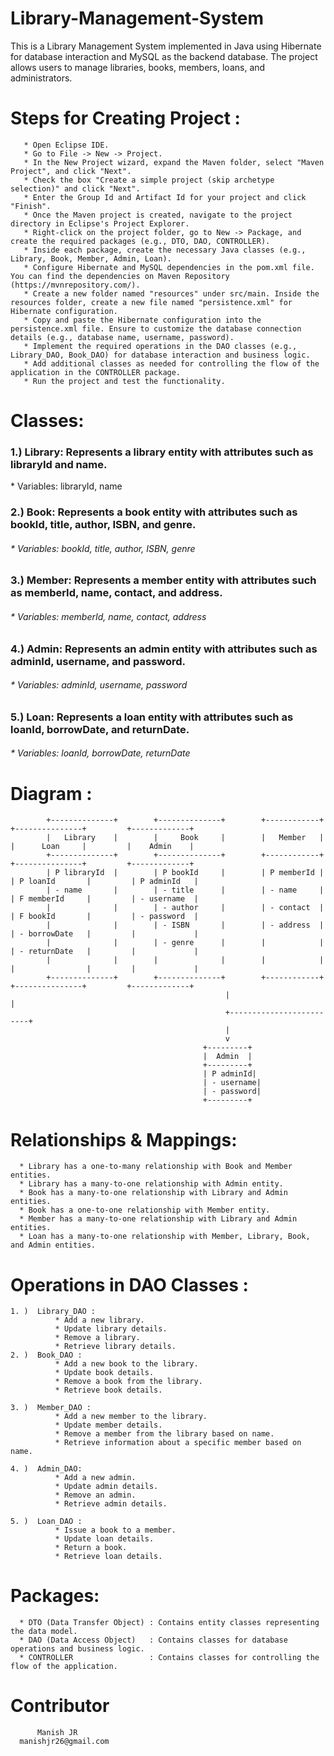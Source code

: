 # Library-Management-System </u>
This is a Library Management System implemented in Java using Hibernate for database interaction and MySQL as the backend database. The project allows users to manage libraries, books, members, loans, and administrators.

# Steps for Creating Project : 
       * Open Eclipse IDE.
       * Go to File -> New -> Project.
       * In the New Project wizard, expand the Maven folder, select "Maven Project", and click "Next".
       * Check the box "Create a simple project (skip archetype selection)" and click "Next".
       * Enter the Group Id and Artifact Id for your project and click "Finish".
       * Once the Maven project is created, navigate to the project directory in Eclipse's Project Explorer.
       * Right-click on the project folder, go to New -> Package, and create the required packages (e.g., DTO, DAO, CONTROLLER).
       * Inside each package, create the necessary Java classes (e.g., Library, Book, Member, Admin, Loan).
       * Configure Hibernate and MySQL dependencies in the pom.xml file. You can find the dependencies on Maven Repository (https://mvnrepository.com/).
       * Create a new folder named "resources" under src/main. Inside the resources folder, create a new file named "persistence.xml" for Hibernate configuration.
       * Copy and paste the Hibernate configuration into the persistence.xml file. Ensure to customize the database connection details (e.g., database name, username, password).
       * Implement the required operations in the DAO classes (e.g., Library_DAO, Book_DAO) for database interaction and business logic.
       * Add additional classes as needed for controlling the flow of the application in the CONTROLLER package.
       * Run the project and test the functionality.

# Classes:
<h3>  1.) Library: Represents a library entity with attributes such as libraryId and name. </h3> 
          * Variables: libraryId, name 
<h3>   2.) Book: Represents a book entity with attributes such as bookId, title, author, ISBN, and genre. </h3>
       <h6> * Variables: bookId, title, author, ISBN, genre </h6>
 <h3>  3.) Member: Represents a member entity with attributes such as memberId, name, contact, and address. </h3>
      <h6>  * Variables: memberId, name, contact, address </h6>
 <h3>  4.) Admin: Represents an admin entity with attributes such as adminId, username, and password. </h3>
       <h6> * Variables: adminId, username, password </h6>
 <h3>  5.) Loan: Represents a loan entity with attributes such as loanId, borrowDate, and returnDate. </h3>
       <h6> * Variables: loanId, borrowDate, returnDate </h6>
       
# Diagram : 
            +--------------+        +--------------+        +------------+        +---------------+         +-------------+  
            |   Library    |        |     Book     |        |   Member   |        |      Loan     |         |    Admin    |  
            +--------------+        +--------------+        +------------+        +---------------+         +-------------+
            | P libraryId  |        | P bookId     |        | P memberId |        | P loanId       |         | P adminId   |
            | - name       |        | - title      |        | - name     |        | F memberId     |         | - username  |
            |              |        | - author     |        | - contact  |        | F bookId       |         | - password  |
            |              |        | - ISBN       |        | - address  |        | - borrowDate   |         |             |
            |              |        | - genre      |        |            |        | - returnDate   |         |             |
            |              |        |              |        |            |        |                |         |             |
            +--------------+        +--------------+        +------------+        +---------------+         +-------------+
                                                    |                         |
                                                    +-------------------------+
                                                    |
                                                    v
                                               +---------+
                                               |  Admin  |
                                               +---------+
                                               | P adminId|
                                               | - username|
                                               | - password|
                                               +---------+


# Relationships & Mappings: 
      * Library has a one-to-many relationship with Book and Member entities. 
      * Library has a many-to-one relationship with Admin entity. 
      * Book has a many-to-one relationship with Library and Admin entities.
      * Book has a one-to-one relationship with Member entity.
      * Member has a many-to-one relationship with Library and Admin entities. 
      * Loan has a many-to-one relationship with Member, Library, Book, and Admin entities. 

# Operations in DAO Classes :
    1. )  Library_DAO : 
              * Add a new library. 
              * Update library details. 
              * Remove a library. 
              * Retrieve library details. 
    2. )  Book_DAO : 
              * Add a new book to the library. 
              * Update book details. 
              * Remove a book from the library. 
              * Retrieve book details.
              
    3. )  Member_DAO : 
              * Add a new member to the library. 
              * Update member details. 
              * Remove a member from the library based on name.
              * Retrieve information about a specific member based on name. 
        
    4. )  Admin_DAO: 
              * Add a new admin. 
              * Update admin details. 
              * Remove an admin.
              * Retrieve admin details. 
        
    5. )  Loan_DAO : 
              * Issue a book to a member. 
              * Update loan details. 
              * Return a book. 
              * Retrieve loan details. 

# Packages: <br>
      * DTO (Data Transfer Object) : Contains entity classes representing the data model. 
      * DAO (Data Access Object)   : Contains classes for database operations and business logic. 
      * CONTROLLER                 : Contains classes for controlling the flow of the application. 

     
# Contributor
          Manish JR 
      manishjr26@gmail.com  
